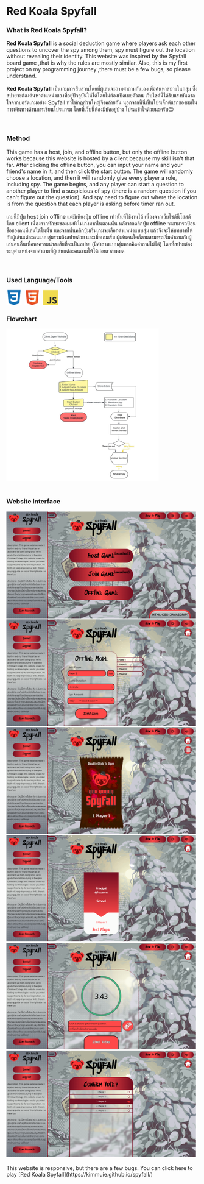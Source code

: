 # Red Koala Spyfall

### What is Red Koala Spyfall?
**Red Koala Spyfall** is a social deduction game where players ask each other questions to uncover the spy among them, spy must figure out the location without revealing their identity. This website was inspired by the Spyfall board game ,that is why the rules are mostly similar. Also, this is my first project on my programming journey ,there must be a few bugs, so please understand. 
<br>  
**Red Koala Spyfall** เป็นเกมการสืบสวนโดยที่ผู้เล่นจะถามคำถามกันเองเพื่อค้นหาสปายในกลุ่ม ซึ่งสปายจะต้องค้นหาตำแหน่งของที่อยู่ปัจจุบันให้ได้โดยไม่ต้องเปิดเผยตัวตน เว็บไซต์นี้ได้รับแรงบันดาลใจจากบอร์ดเกมอย่าง Spyfall ทำให้กฎส่วนใหญ่จึงคล้ายกัน นอกจากนี้นี่เป็นโปรเจ็กต์แรกของผมในการเดินทางด้านการเขียนโปรแกรม โดยที่เว็บนี้ต้องมีบัคอยู่บ้าง โปรดเข้าใจด้วยนะครับ😊
<br>
<br>
<br>
### Method
This game has a host, join, and offline button, but only the offline button works because this website is hosted by a client because my skill isn't that far. After clicking the offline button, you can input your name and your friend's name in it, and then click the start button. The game will randomly choose a location, and then it will randomly give every player a role, including spy. The game begins, and any player can start a question to another player to find a suspicious of spy (there is a random question if you can't figure out the question). And spy need to figure out where the location is from the question that each player is asking before timer ran out.
<br>  
เกมนี้มีปุ่ม host join offline แต่มีเพียงปุ่ม offline เท่านั้นที่ใช้งานได้ เนื่องจากเว็บไซต์นี้โฮสต์โดย client เนื่องจากทักษะของผมยังไม่เก่งมากในตอนนั้น หลังจากคลิกปุ่ม offline จะสามารถป้อนชื่อของคนที่เล่นได้ในนั้น และจากนั้นคลิกปุ่มเริ่มเกมจะเลือกตำแหน่งแบบสุ่ม แล้วจึงจะให้บทบาทให้กับผู้เล่นแต่ละคนแบบสุ่มรวมถึงสปายด้วย และเมื่อเกมเริ่ม ผู้เล่นคนใดก็ตามสามารถเริ่มคำถามกับผู้เล่นคนอื่นเพื่อหาความน่าสงสัยที่จะเป็นสปาย (มีคำถามแบบสุ่มหากคิดคำถามไม่ได้) โดยที่สปายต้องระบุตำแหน่งจากคำถามที่ผู้เล่นแต่ละคนถามให้ได้ก่อนเวลาหมด
<br>
<br>
<br>

### Used Language/Tools
<div>
  <img src="https://github.com/devicons/devicon/blob/master/icons/css3/css3-plain.svg"  title="CSS"width="40" height="40"/>&nbsp;
  <img src="https://github.com/devicons/devicon/blob/master/icons/html5/html5-original.svg" title="HTML5"width="40" height="40"/>&nbsp;
  <img src="https://github.com/devicons/devicon/blob/master/icons/javascript/javascript-original.svg" title="JavaScript"width="40" height="40"/>&nbsp;
</div>

### Flowchart 
<div>
  <img src="./illustration/Flowchart.jpeg"  title="Flowchart"width="400" height="400"/>
</div>
<br>  

### Website Interface
<div>
  <img src="./illustration/UI1.png"  title="UI" height="280"/>
  <img src="./illustration/UI2.png"  title="UI" height="280"/>
  <img src="./illustration/UI3.png"  title="UI" height="280"/>
  <img src="./illustration/UI4.png"  title="UI" height="280"/>
  <img src="./illustration/UI5.png"  title="UI" height="280"/>
  <img src="./illustration/UI6.png"  title="UI" height="280"/>
</div>


<br>  
This website is responsive, but there are a few bugs. You can click here to play  [Red Koala Spyfall](https://kimmuie.github.io/spyfall/)

